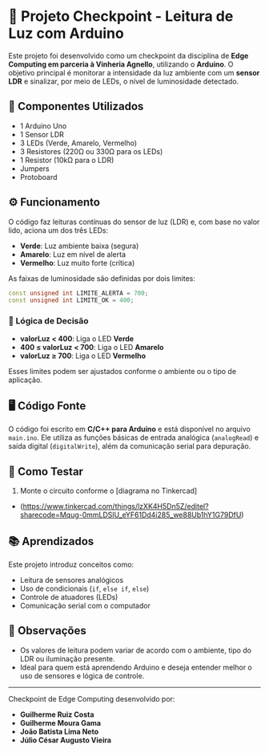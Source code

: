 # 📍 Projeto Checkpoint - Leitura de Luz com Arduino

Este projeto foi desenvolvido como um checkpoint da disciplina de **Edge Computing em parceria à Vinheria Agnello**, utilizando o **Arduino**. O objetivo principal é monitorar a intensidade da luz ambiente com um **sensor LDR** e sinalizar, por meio de LEDs, o nível de luminosidade detectado.

## 🔧 Componentes Utilizados

- 1 Arduino Uno
- 1 Sensor LDR
- 3 LEDs (Verde, Amarelo, Vermelho)
- 3 Resistores (220Ω ou 330Ω para os LEDs)
- 1 Resistor (10kΩ para o LDR)
- Jumpers
- Protoboard

## ⚙️ Funcionamento

O código faz leituras contínuas do sensor de luz (LDR) e, com base no valor lido, aciona um dos três LEDs:

- **Verde**: Luz ambiente baixa (segura)
- **Amarelo**: Luz em nível de alerta
- **Vermelho**: Luz muito forte (crítica)

As faixas de luminosidade são definidas por dois limites:

```cpp
const unsigned int LIMITE_ALERTA = 700;
const unsigned int LIMITE_OK = 400;
```

### 🔄 Lógica de Decisão

- **valorLuz < 400**: Liga o LED **Verde**
- **400 ≤ valorLuz < 700**: Liga o LED **Amarelo**
- **valorLuz ≥ 700**: Liga o LED **Vermelho**

Esses limites podem ser ajustados conforme o ambiente ou o tipo de aplicação.

## 🖥️ Código Fonte

O código foi escrito em **C/C++ para Arduino** e está disponível no arquivo `main.ino`. Ele utiliza as funções básicas de entrada analógica (`analogRead`) e saída digital (`digitalWrite`), além da comunicação serial para depuração.

## 🧪 Como Testar

1. Monte o circuito conforme o [diagrama no Tinkercad]
- (https://www.tinkercad.com/things/lzXK4H5Dn5Z/editel?sharecode=Mqug-0mmLDSlU_eYF61Dd4i285_we88Ub1hY1G79DfU)

## 📚 Aprendizados

Este projeto introduz conceitos como:
- Leitura de sensores analógicos
- Uso de condicionais (`if`, `else if`, `else`)
- Controle de atuadores (LEDs)
- Comunicação serial com o computador

## 📌 Observações

- Os valores de leitura podem variar de acordo com o ambiente, tipo do LDR ou iluminação presente.
- Ideal para quem está aprendendo Arduino e deseja entender melhor o uso de sensores e lógica de controle.

---

Checkpoint de Edge Computing desenvolvido por: 
- **Guilherme Ruiz Costa** 
- **Guilherme Moura Gama** 
- **João Batista Lima Neto** 
- **Júlio César Augusto Vieira**
